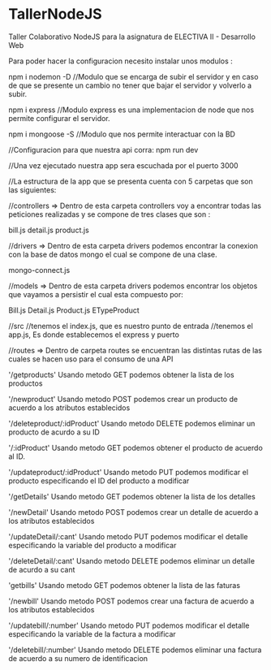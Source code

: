 # TallerNodeJS
Taller Colaborativo NodeJS para la asignatura de ELECTIVA II - Desarrollo Web

Para poder hacer la configuracion necesito instalar unos modulos :

npm i nodemon -D 
//Modulo que se encarga de subir el servidor y en caso de que se presente un cambio 
no tener que bajar el servidor y volverlo a subir.

npm i express //Modulo express es una implementacion de node que nos permite configurar el servidor.

npm i mongoose -S 
//Modulo que nos permite interactuar con la BD

//Configuracion para que nuestra api corra:
npm run dev

//Una vez ejecutado nuestra app sera escuchada por el puerto 3000

//La estructura de la app que se presenta cuenta con 5 carpetas que son las siguientes:

//controllers => Dentro de esta carpeta controllers voy a encontrar todas las peticiones realizadas y se compone de tres clases que son :

bill.js
detail.js
product.js

//drivers => Dentro de esta carpeta drivers podemos encontrar la conexion con la base de datos mongo el cual se compone de una clase.

mongo-connect.js

//models => Dentro de esta carpeta drivers podemos encontrar los objetos que vayamos a persistir el cual esta compuesto por:

Bill.js
Detail.js
Product.js
ETypeProduct

//src
//tenemos el index.js, que es nuestro punto de entrada
//tenemos el app.js, Es donde establecemos el express y puerto

//routes => Dentro de carpeta routes se encuentran las distintas rutas de las cuales se hacen uso para el consumo de una API

'/getproducts' 
Usando metodo GET podemos obtener la lista de los productos

'/newproduct' 
Usando metodo POST podemos crear un producto de acuerdo a los atributos establecidos

'/deleteproduct/:idProduct' 
Usando metodo DELETE podemos eliminar un producto de acurdo a su ID

'/:idProduct' 
Usando metodo GET podemos obtener el producto de acuerdo al ID. 

'/updateproduct/:idProduct' 
Usando metodo PUT podemos modificar el producto especificando el ID del producto a modificar

'/getDetails'
Usando metodo GET podemos obtener la lista de los detalles
 
'/newDetail'
Usando metodo POST podemos crear un detalle de acuerdo a los atributos establecidos

'/updateDetail/:cant'
Usando metodo PUT podemos modificar el detalle especificando la variable del producto a modificar

'/deleteDetail/:cant'
Usando metodo DELETE podemos eliminar un detalle de acurdo a su cant

'getbills'
Usando metodo GET podemos obtener la lista de las faturas

'/newbill'
Usando metodo POST podemos crear una factura de acuerdo a los atributos establecidos

'/updatebill/:number'
Usando metodo PUT podemos modificar el detalle especificando la variable de la factura a modificar

'/deletebill/:number'
Usando metodo DELETE podemos eliminar una factura de acuerdo a su numero de identificacion



